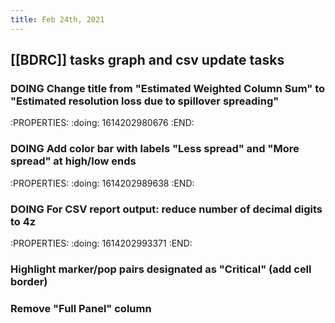 ```yaml
---
title: Feb 24th, 2021
---
```


## [[BDRC]] tasks graph and csv update tasks
### DOING Change title from "Estimated Weighted Column Sum" to "Estimated resolution loss due to spillover spreading"
:PROPERTIES:
:doing: 1614202980676
:END:
### DOING Add color bar with labels "Less spread" and "More spread" at high/low ends
:PROPERTIES:
:doing: 1614202989638
:END:
### DOING For CSV report output: reduce number of decimal digits to 4z
:PROPERTIES:
:doing: 1614202993371
:END:
### Highlight marker/pop pairs designated as "Critical" (add cell border)
### Remove "Full Panel" column
